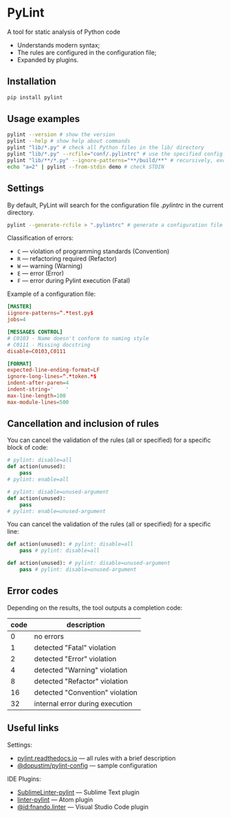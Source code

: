 
# PyLint

A tool for static analysis of Python code

- Understands modern syntax;
- The rules are configured in the configuration file;
- Expanded by plugins.

## Installation

```sh
pip install pylint
```

## Usage examples

```sh
pylint --version # show the version
pylint --help # show help about commands
pylint "lib/*.py" # check all Python files in the lib/ directory
pylint "lib/*.py" --rcfile="conf/.pylintrc" # use the specified config
pylint "lib/**/*.py" --ignore-patterns="**/build/**" # recursively, exclude build
echo "a=2" | pylint --from-stdin demo # check STDIN
```

## Settings

By default, PyLint will search for the configuration file *.pylintrc* in the current directory.

```sh
pylint --generate-rcfile > ".pylintrc" # generate a configuration file
```

Classification of errors:

- `С` — violation of programming standards (Convention)
- `R` — refactoring required (Refactor)
- `W` — warning (Warning)
- `E` — error (Error)
- `F` — error during Pylint execution (Fatal)

Example of a configuration file:

```toml
[MASTER]
iignore-patterns=^.*test.py$
jobs=4

[MESSAGES CONTROL]
# C0103 - Name doesn't conform to naming style
# C0111 - Missing docstring
disable=C0103,C0111

[FORMAT]
expected-line-ending-format=LF
ignore-long-lines=^.*token.*$
indent-after-paren=4
indent-string='    '
max-line-length=100
max-module-lines=500
```

## Cancellation and inclusion of rules

You can cancel the validation of the rules (all or specified) for a specific block of code:

```py
# pylint: disable=all
def action(unused):
    pass
# pylint: enable=all

# pylint: disable=unused-argument
def action(unused):
    pass
# pylint: enable=unused-argument
```

You can cancel the validation of the rules (all or specified) for a specific line:

```py
def action(unused): # pylint: disable=all
    pass # pylint: disable=all

def action(unused): # pylint: disable=unused-argument
    pass # pylint: disable=unused-argument
```

## Error codes

Depending on the results, the tool outputs a completion code:

| code | description                     |
| ---- | ------------------------------- |
|    0 | no errors                       |
|    1 | detected "Fatal" violation      |
|    2 | detected "Error" violation      |
|    4 | detected "Warning" violation    |
|    8 | detected "Refactor" violation   |
|   16 | detected "Convention" violation |
|   32 | internal error during execution |

## Useful links

Settings:

- [pylint.readthedocs.io](https://pylint.readthedocs.io/en/latest/technical_reference/features.html) — all rules with a brief description
- [@dopustim/pylint-config](https://github.com/dopustim/pylint-config) — sample configuration

IDE Plugins:

- [SublimeLinter-pylint](https://packagecontrol.io/packages/SublimeLinter-pylint) — Sublime Text plugin
- [linter-pylint](https://atom.io/packages/linter-pylint) — Atom plugin
- [@id:fnando.linter](https://marketplace.visualstudio.com/items?itemName=fnando.linter) — Visual Studio Code plugin
